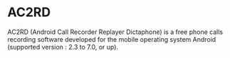 # AC2RD

AC2RD (Android Call Recorder Replayer Dictaphone) is a free phone calls recording software developed for the mobile operating system Android (supported version : 2.3 to 7.0, or up).


